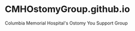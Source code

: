 CMHOstomyGroup.github.io
========================

Columbia Memorial Hospital's Ostomy You Support Group
